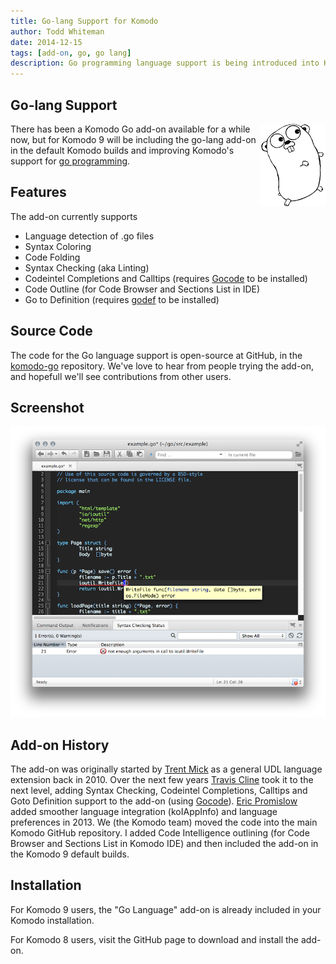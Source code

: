```yaml
---
title: Go-lang Support for Komodo
author: Todd Whiteman
date: 2014-12-15
tags: [add-on, go, go lang]
description: Go programming language support is being introduced into Komodo!
---
```


## Go-lang Support

<img src="/assets/images/blog/2014-10/golang-logo.png" align="right"/>

There has been a Komodo Go add-on available for a while now, but for Komodo 9
will be including the go-lang add-on in the default Komodo builds and improving
Komodo's support for [go programming].

## Features

The add-on currently supports 

* Language detection of .go files
* Syntax Coloring
* Code Folding
* Syntax Checking (aka Linting)
* Codeintel Completions and Calltips (requires [Gocode][] to be installed)
* Code Outline (for Code Browser and Sections List in IDE)
* Go to Definition (requires [godef][] to be installed)

## Source Code

The code for the Go language support is open-source at GitHub, in the
[komodo-go] repository. We've love to hear from people trying the add-on, and
hopefull we'll see contributions from other users.

## Screenshot

<img src="https://github.com/Komodo/komodo-go/raw/master/example.png"/>

## Add-on History

The add-on was originally started by [Trent Mick][] as a general UDL language
extension back in 2010. Over the next few years [Travis Cline][] took it to the
next level, adding Syntax Checking, Codeintel Completions, Calltips and Goto
Definition support to the add-on (using [Gocode][]).
[Eric Promislow][] added smoother language integration (koIAppInfo) and language
preferences in 2013. We (the Komodo team) moved the code into the main Komodo
GitHub repository. I added Code Intelligence outlining (for Code Browser and
Sections List in Komodo IDE) and then included the add-on in the Komodo 9
default builds.

## Installation

For Komodo 9 users, the "Go Language" add-on is already included in your Komodo
installation.

For Komodo 8 users, visit the GitHub page to download and install the add-on.



[go programming]: https://golang.org/
[Gocode]: https://github.com/nsf/gocode
[godef]: http://godoc.org/code.google.com/p/rog-go/exp/cmd/godef
[komodo-go]: https://github.com/Komodo/komodo-go
[Trent Mick]: http://trentm.com/
[Travis Cline]: https://github.com/tmc
[Eric Promislow]: http://www.activestate.com/blog/authors/ericp
